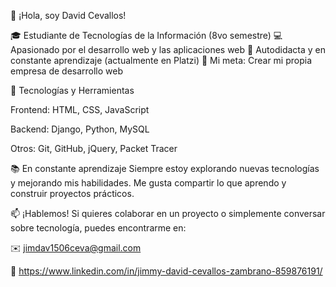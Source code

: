 👋 ¡Hola, soy David Cevallos!

🎓 Estudiante de Tecnologías de la Información (8vo semestre)
💻 Apasionado por el desarrollo web y las aplicaciones web
🚀 Autodidacta y en constante aprendizaje (actualmente en Platzi)
🎯 Mi meta: Crear mi propia empresa de desarrollo web

🔧 Tecnologías y Herramientas

Frontend: HTML, CSS, JavaScript

Backend: Django, Python, MySQL

Otros: Git, GitHub, jQuery, Packet Tracer

📚 En constante aprendizaje
Siempre estoy explorando nuevas tecnologías y mejorando mis habilidades. Me gusta compartir lo que aprendo y construir proyectos prácticos.

📫 ¡Hablemos!
Si quieres colaborar en un proyecto o simplemente conversar sobre tecnología, puedes encontrarme en:

✉️ jimdav1506ceva@gmail.com

💼 https://www.linkedin.com/in/jimmy-david-cevallos-zambrano-859876191/
